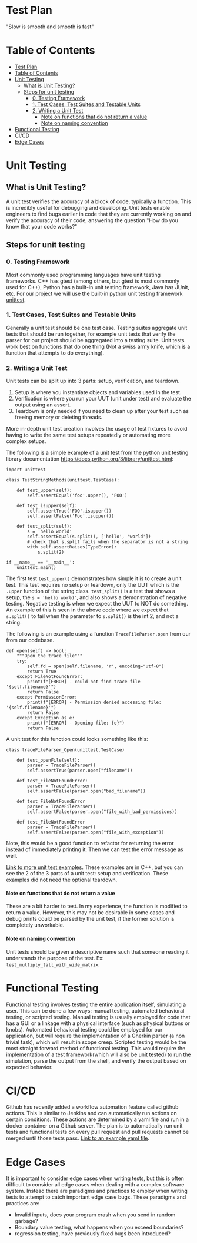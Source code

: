 # Test Plan
"Slow is smooth and smooth is fast"
# Table of Contents
- [Test Plan](#test-plan)
- [Table of Contents](#table-of-contents)
- [Unit Testing](#unit-testing)
  - [What is Unit Testing?](#what-is-unit-testing)
  - [Steps for unit testing](#steps-for-unit-testing)
    - [0. Testing Framework](#0-testing-framework)
    - [1. Test Cases, Test Suites and Testable Units](#1-test-cases-test-suites-and-testable-units)
    - [2. Writing a Unit Test](#2-writing-a-unit-test)
      - [Note on functions that do not return a value](#note-on-functions-that-do-not-return-a-value)
      - [Note on naming convention](#note-on-naming-convention)
- [Functional Testing](#functional-testing)
- [CI/CD](#cicd)
- [Edge Cases](#edge-cases)

# Unit Testing
## What is Unit Testing? 
A unit test verifies the accuracy of a block of code, typically a function. 
This is incredibly useful for debugging and developing. Unit tests enable 
engineers to find bugs earlier in code that they are currently working on
and verify the accuracy of their code, answering the question "How do you know
that your code works?"

## Steps for unit testing
### 0. Testing Framework
Most commonly used programming languages have unit testing frameworks. C++ has 
gtest (among others, but gtest is most commonly used for C++), Python has a 
built-in unit testing framework, Java has JUnit, etc. For our project we will 
use the built-in python unit testing framework [unittest](https://docs.python.org/3/library/unittest.html).

### 1. Test Cases, Test Suites and Testable Units
Generally a unit test should be one test case. Testing suites aggregate unit
tests that should be run together, for example unit tests that verify the parser
for our project should be aggregated into a testing suite. Unit tests work best 
on functions that do one thing (Not a swiss army knife, which is a function that 
attempts to do everything).

### 2. Writing a Unit Test
Unit tests can be split up into 3 parts: setup, verification, and teardown.
1. Setup is where you instantiate objects and variables used in the test.
2. Verification is where you run your UUT (unit under test) and evaluate the 
output using an assert.
3. Teardown is only needed if you need to clean up after your test such as
freeing memory or deleting threads.

More in-depth unit test creation involves the usage of test fixtures to avoid
having to write the same test setups repeatedly or automating more complex 
setups.

The following is a simple example of a unit test from the python unit testing
library documentation https://docs.python.org/3/library/unittest.html:

```
import unittest

class TestStringMethods(unittest.TestCase):

    def test_upper(self):
        self.assertEqual('foo'.upper(), 'FOO')

    def test_isupper(self):
        self.assertTrue('FOO'.isupper())
        self.assertFalse('Foo'.isupper())

    def test_split(self):
        s = 'hello world'
        self.assertEqual(s.split(), ['hello', 'world'])
        # check that s.split fails when the separator is not a string
        with self.assertRaises(TypeError):
            s.split(2)

if __name__ == '__main__':
    unittest.main()
```

The first test `test_upper()` demonstrates how simple it is to create a unit 
test. This test requires no setup or teardown, only the UUT which is the 
`.upper` function of the string class. `test_split()` is a test that shows a 
setup, the `s = 'hello world'`, and also shows a demonstration of negative 
testing. Negative testing is when we expect the UUT to NOT do something. An 
example of this is seen in the above code where we expect that `s.split()` to 
fail when the parameter to `s.split()` is the int 2, and not a string.

The following is an example using a function `TraceFileParser.open` from our 
from our codebase.

```
def open(self) -> bool: 
    """Open the trace file""" 
    try: 
        self.fd = open(self.filename, 'r', encoding="utf-8") 
        return True
    except FileNotFoundError:    
        print(f"[ERROR] - could not find trace file '{self.filename}'") 
        return False
    except PermissionError: 
        print(f"[ERROR] - Permission denied accessing file: '{self.filename}'")
        return False
    except Exception as e: 
        print(f"[ERROR] - Opening file: {e}")
        return False
```

A unit test for this function could looks something like this:

```
class traceFileParser_Open(unittest.TestCase)

    def test_openFile(self):
        parser = TraceFileParser()
        self.assertTrue(parser.open("filename"))
    
    def test_FileNotFoundError:
        parser = TraceFileParser()
        self.assertFalse(parser.open("bad_filename"))

    def test_FileNotFoundError
        parser = TraceFileParser()
        self.assertFalse(parser.open("file_with_bad_permissions))

    def test_FileNotFoundError
        parser = TraceFileParser()
        self.assertFalse(parser.open("file_with_exception"))
```

Note, this would be a good function to refactor for returning the error instead
of immediately printing it. Then we can test the error message as well.

[Link to more unit test examples](https://github.com/mdhardenburgh/matrixLibrary/blob/main/unitTest/matrixTest.cpp).
These examples are in C++, but you can see the 2 of the 3 parts of a unit test: 
setup and verification. These examples did not need the optional teardown. 

#### Note on functions that do not return a value
These are a bit harder to test. In my experience, the function is modified to
return a value. However, this may not be desirable in some cases and debug 
prints could be parsed by the unit test, if the former solution is completely 
unworkable. 

#### Note on naming convention
Unit tests should be given a descriptive name such that someone reading it 
understands the purpose of the test. Ex: `test_multiply_tall_with_wide_matrix`.

# Functional Testing
Functional testing involves testing the entire application itself, simulating a
user. This can be done a few ways: manual testing, automated behavioral testing, 
or scripted testing. Manual testing is usually employed for code that has a GUI
or a linkage with a physical interface (such as physical buttons or knobs). 
Automated behavioral testing could be employed for our application, but will 
require the implementation of a Gherkin parser (a non trivial task), which will
result in scope creep. Scripted testing would be the most straight forward 
method of functional testing. This would require the implementation of a test 
framework(which will also be unit tested) to run the simulation, parse the 
output from the shell, and verify the output based on expected behavior. 

# CI/CD
Github has recently added a workflow automation feature called github actions. 
This is similar to Jenkins and can automatically run actions on certain 
conditions. These actions are determined by a yaml file and run in a docker
container on a Github server. The plan is to automatically run unit tests and
functional tests on every pull request and pull requests cannot be merged until
those tests pass. [Link to an example yaml file](https://github.com/mdhardenburgh/matrixLibrary/blob/main/.github/workflows/build-and-test-on-pull-request.yml).

# Edge Cases
It is important to consider edge cases when writing tests, but this is often
difficult to consider all edge cases when dealing with a complex software 
system. Instead there are paradigms and practices to employ when writing tests 
to attempt to catch important edge case bugs. These paradigms and practices are:
* Invalid inputs, does your program crash when you send in random garbage?
* Boundary value testing, what happens when you exceed boundaries?
* regression testing, have previously fixed bugs been introduced?
